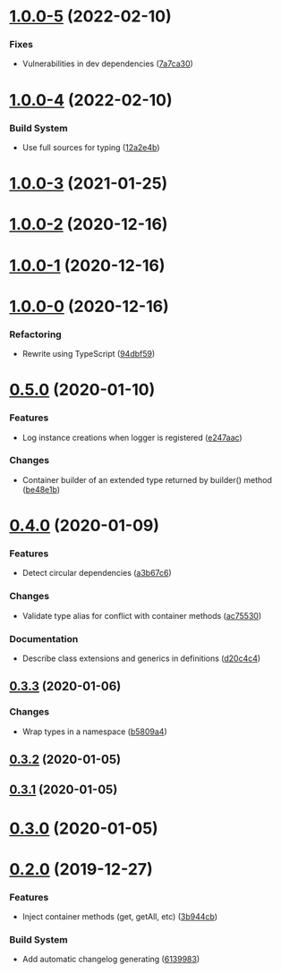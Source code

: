 # [1.0.0-5](https://github.com/snatalnko/di6/compare/v1.0.0-4...v1.0.0-5) (2022-02-10)


### Fixes

* Vulnerabilities in dev dependencies ([7a7ca30](https://github.com/snatalnko/di6/commit/7a7ca30b606f935b374c7ab2bc86f1d04759937d))


# [1.0.0-4](https://github.com/snatalnko/di6/compare/v1.0.0-3...v1.0.0-4) (2022-02-10)


### Build System

* Use full sources for typing ([12a2e4b](https://github.com/snatalnko/di6/commit/12a2e4bd889c779e93163eb28c24a7fd15b59657))


# [1.0.0-3](https://github.com/snatalnko/di6/compare/v1.0.0-2...v1.0.0-3) (2021-01-25)



# [1.0.0-2](https://github.com/snatalnko/di6/compare/v1.0.0-1...v1.0.0-2) (2020-12-16)



# [1.0.0-1](https://github.com/snatalnko/di6/compare/v1.0.0-0...v1.0.0-1) (2020-12-16)



# [1.0.0-0](https://github.com/snatalnko/di6/compare/v0.5.0...v1.0.0-0) (2020-12-16)


### Refactoring

* Rewrite using TypeScript ([94dbf59](https://github.com/snatalnko/di6/commit/94dbf59df16c980c387b9c63d54ff5816fda57b8))


# [0.5.0](https://github.com/snatalnko/di6/compare/v0.4.0...v0.5.0) (2020-01-10)


### Features

* Log instance creations when logger is registered ([e247aac](https://github.com/snatalnko/di6/commit/e247aacf6cf7e148a1015203306b16fc24b005ed))

### Changes

* Container builder of an extended type returned by builder() method ([be48e1b](https://github.com/snatalnko/di6/commit/be48e1b3e50fc935eb2b5a61a6090393c43e8ae8))


# [0.4.0](https://github.com/snatalnko/di6/compare/v0.3.3...v0.4.0) (2020-01-09)


### Features

* Detect circular dependencies ([a3b67c6](https://github.com/snatalnko/di6/commit/a3b67c6ee616e5c1e84853d1d883cd000b7a97a2))

### Changes

* Validate type alias for conflict with container methods ([ac75530](https://github.com/snatalnko/di6/commit/ac75530bfca1d5eafe343dbf0608f22ee5c0e81a))

### Documentation

* Describe class extensions and generics in definitions ([d20c4c4](https://github.com/snatalnko/di6/commit/d20c4c44551d52855f70dd4c1d2f8351cc3a6a5a))


## [0.3.3](https://github.com/snatalnko/di6/compare/v0.3.2...v0.3.3) (2020-01-06)


### Changes

* Wrap types in a namespace ([b5809a4](https://github.com/snatalnko/di6/commit/b5809a481dc340c9b0e7cddd6d4bde11dbad06b2))


## [0.3.2](https://github.com/snatalnko/di6/compare/v0.3.1...v0.3.2) (2020-01-05)



## [0.3.1](https://github.com/snatalnko/di6/compare/v0.3.0...v0.3.1) (2020-01-05)



# [0.3.0](https://github.com/snatalnko/di6/compare/v0.2.0...v0.3.0) (2020-01-05)



# [0.2.0](https://github.com/snatalnko/di6/compare/v0.1.0...v0.2.0) (2019-12-27)


### Features

* Inject container methods (get, getAll, etc) ([3b944cb](https://github.com/snatalnko/di6/commit/3b944cb2cf876bc8fa46e26a858c7f2214210c93))

### Build System

* Add automatic changelog generating ([6139983](https://github.com/snatalnko/di6/commit/6139983009e622a2da7512393d5d6aeb0e11d6e1))


